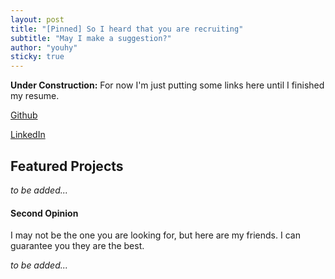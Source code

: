 ```yaml
---
layout: post
title: "[Pinned] So I heard that you are recruiting"
subtitle: "May I make a suggestion?"
author: "youhy"
sticky: true
---
```


**Under Construction:** For now I'm just putting some links here until I finished my resume.


[Github](https://github.com/AzulRadio)


[LinkedIn](https://www.linkedin.com/in/haoyuan-you-2a0341193/)


## Featured Projects
_to be added..._

#### Second Opinion
I may not be the one you are looking for, but here are my friends. I can guarantee you they are the best.

_to be added..._

